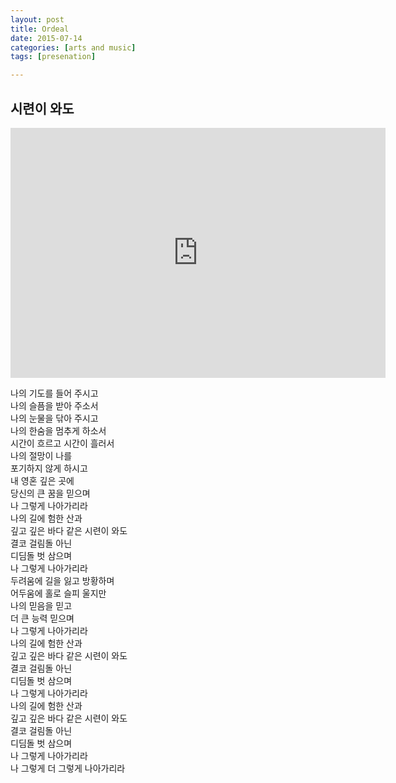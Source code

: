 ```yaml
---
layout: post
title: Ordeal
date: 2015-07-14
categories: [arts and music]
tags: [presenation]

---
```


## 시련이 와도

<iframe width="600" height="400" src="https://www.youtube.com/embed/Jew3NktM6ng" frameborder="0" allowfullscreen></iframe>

나의 기도를 들어 주시고  
나의 슬픔을 받아 주소서  
나의 눈물을 닦아 주시고  
나의 한숨을 멈추게 하소서  
시간이 흐르고 시간이 흘러서  
나의 절망이 나를  
포기하지 않게 하시고  
내 영혼 깊은 곳에  
당신의 큰 꿈을 믿으며  
나 그렇게 나아가리라  
나의 길에 험한 산과  
깊고 깊은 바다 같은 시련이 와도  
결코 걸림돌 아닌  
디딤돌 벗 삼으며  
나 그렇게 나아가리라  
두려움에 길을 잃고 방황하며  
어두움에 홀로 슬피 울지만  
나의 믿음을 믿고  
더 큰 능력 믿으며  
나 그렇게 나아가리라  
나의 길에 험한 산과  
깊고 깊은 바다 같은 시련이 와도  
결코 걸림돌 아닌  
디딤돌 벗 삼으며  
나 그렇게 나아가리라  
나의 길에 험한 산과  
깊고 깊은 바다 같은 시련이 와도  
결코 걸림돌 아닌  
디딤돌 벗 삼으며  
나 그렇게 나아가리라  
나 그렇게 더 그렇게 나아가리라